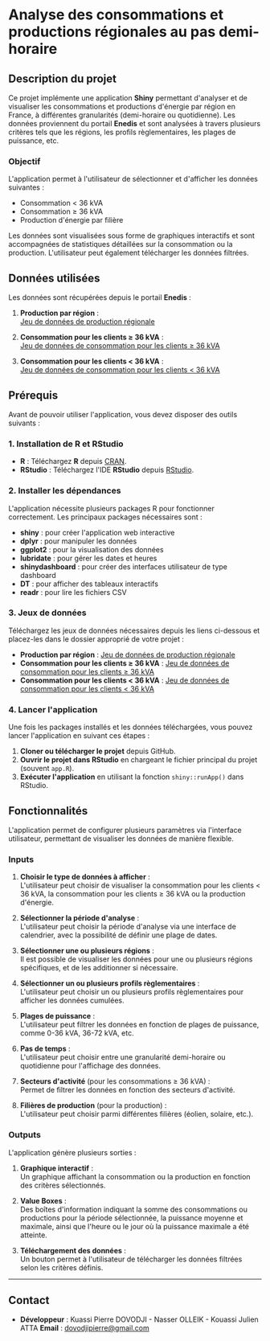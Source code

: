 # Analyse des consommations et productions régionales au pas demi-horaire

## Description du projet

Ce projet implémente une application **Shiny** permettant d'analyser et de visualiser les consommations et productions d'énergie par région en France, à différentes granularités (demi-horaire ou quotidienne). Les données proviennent du portail **Enedis** et sont analysées à travers plusieurs critères tels que les régions, les profils règlementaires, les plages de puissance, etc.

### Objectif

L'application permet à l'utilisateur de sélectionner et d'afficher les données suivantes :

- Consommation < 36 kVA
- Consommation ≥ 36 kVA
- Production d'énergie par filière

Les données sont visualisées sous forme de graphiques interactifs et sont accompagnées de statistiques détaillées sur la consommation ou la production. L'utilisateur peut également télécharger les données filtrées.

## Données utilisées

Les données sont récupérées depuis le portail **Enedis** :

1. **Production par région** :  
   [Jeu de données de production régionale](https://data.enedis.fr/explore/dataset/prod-region/information/)

2. **Consommation pour les clients ≥ 36 kVA** :  
   [Jeu de données de consommation pour les clients ≥ 36 kVA](https://data.enedis.fr/explore/dataset/conso-sup36-region/information/)

3. **Consommation pour les clients < 36 kVA** :  
   [Jeu de données de consommation pour les clients < 36 kVA](https://data.enedis.fr/explore/dataset/conso-inf36-region/information/)

## Prérequis

Avant de pouvoir utiliser l'application, vous devez disposer des outils suivants :

### 1. Installation de R et RStudio
- **R** : Téléchargez **R** depuis [CRAN](https://cran.r-project.org/).
- **RStudio** : Téléchargez l'IDE **RStudio** depuis [RStudio](https://www.rstudio.com/products/rstudio/download/).

### 2. Installer les dépendances

L'application nécessite plusieurs packages R pour fonctionner correctement. Les principaux packages nécessaires sont :

- **shiny** : pour créer l'application web interactive
- **dplyr** : pour manipuler les données
- **ggplot2** : pour la visualisation des données
- **lubridate** : pour gérer les dates et heures
- **shinydashboard** : pour créer des interfaces utilisateur de type dashboard
- **DT** : pour afficher des tableaux interactifs
- **readr** : pour lire les fichiers CSV

### 3. Jeux de données

Téléchargez les jeux de données nécessaires depuis les liens ci-dessous et placez-les dans le dossier approprié de votre projet :

- **Production par région** : [Jeu de données de production régionale](https://data.enedis.fr/explore/dataset/prod-region/information/)
- **Consommation pour les clients ≥ 36 kVA** : [Jeu de données de consommation pour les clients ≥ 36 kVA](https://data.enedis.fr/explore/dataset/conso-sup36-region/information/)
- **Consommation pour les clients < 36 kVA** : [Jeu de données de consommation pour les clients < 36 kVA](https://data.enedis.fr/explore/dataset/conso-inf36-region/information/)

### 4. Lancer l'application

Une fois les packages installés et les données téléchargées, vous pouvez lancer l'application en suivant ces étapes :

1. **Cloner ou télécharger le projet** depuis GitHub.
2. **Ouvrir le projet dans RStudio** en chargeant le fichier principal du projet (souvent `app.R`).
3. **Exécuter l'application** en utilisant la fonction `shiny::runApp()` dans RStudio.

## Fonctionnalités

L'application permet de configurer plusieurs paramètres via l'interface utilisateur, permettant de visualiser les données de manière flexible.

### Inputs

1. **Choisir le type de données à afficher** :  
   L'utilisateur peut choisir de visualiser la consommation pour les clients < 36 kVA, la consommation pour les clients ≥ 36 kVA ou la production d'énergie.

2. **Sélectionner la période d'analyse** :  
   L'utilisateur peut choisir la période d'analyse via une interface de calendrier, avec la possibilité de définir une plage de dates.

3. **Sélectionner une ou plusieurs régions** :  
   Il est possible de visualiser les données pour une ou plusieurs régions spécifiques, et de les additionner si nécessaire.

4. **Sélectionner un ou plusieurs profils règlementaires** :  
   L'utilisateur peut choisir un ou plusieurs profils règlementaires pour afficher les données cumulées.

5. **Plages de puissance** :  
   L'utilisateur peut filtrer les données en fonction de plages de puissance, comme 0-36 kVA, 36-72 kVA, etc.

6. **Pas de temps** :  
   L'utilisateur peut choisir entre une granularité demi-horaire ou quotidienne pour l'affichage des données.

7. **Secteurs d'activité** (pour les consommations ≥ 36 kVA) :  
   Permet de filtrer les données en fonction des secteurs d'activité.

8. **Filières de production** (pour la production) :  
   L'utilisateur peut choisir parmi différentes filières (éolien, solaire, etc.).

### Outputs

L'application génère plusieurs sorties :

1. **Graphique interactif** :  
   Un graphique affichant la consommation ou la production en fonction des critères sélectionnés.

2. **Value Boxes** :  
   Des boîtes d'information indiquant la somme des consommations ou productions pour la période sélectionnée, la puissance moyenne et maximale, ainsi que l'heure ou le jour où la puissance maximale a été atteinte.

3. **Téléchargement des données** :  
   Un bouton permet à l'utilisateur de télécharger les données filtrées selon les critères définis.

---

## Contact

- **Développeur** : Kuassi Pierre DOVODJI - Nasser OLLEIK - Kouassi Julien ATTA
  **Email** : [dovodjipierre@gmail.com](mailto:dovodjipierre@gmail.com)



